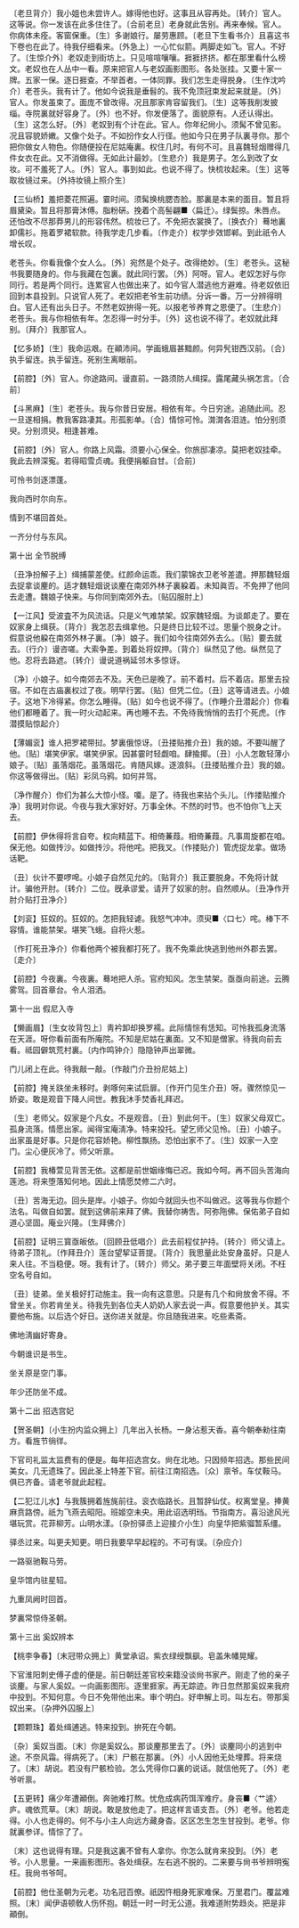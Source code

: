 <!-- { "loadSidebar": true } -->
〔老旦背介〕我小姐也未尝许人。嫁得他也好。这事且从容再处。〔转介〕官人。这等说。你一发该在此多住住了。〔合前老旦〕老身就此吿别。再来奉候。官人。你病体未痊。客窗保重。〔生〕多谢娘行。屡劳惠顾。〔老旦下生看书介〕且喜这书下卷也在此了。待我仔细看来。〔外急上〕一心忙似箭。两脚走如飞。官人。不好了。〔生惊介外〕老奴走到街坊上。只见喧喧嚷嚷。捱捱挤挤。都在那里看什么榜文。老奴也在人丛中一看。原来把官人与老奴画影图形。各处张挂。又要十家一牌。五家一保。逐日捱查。不举首者。一体同罪。我们怎生走得脱身。〔生作沈吟介〕老苍头。我有计了。他如今说我是垂髫的。我不免顶冠束发起来就是。〔外〕官人。你发虽束了。面庞不曾改得。况且那家肯容留我们。〔生〕这等我削发披缁。寺院裏就好容身了。〔外〕也不好。你发便落了。面貌原有。人还认得出。〔生〕这怎么好。〔外〕老奴到有个计在此。官人。你年纪尙小。须髯不曾见影。况且容貌娇嫩。又像个处子。不如扮作女人行径。他如今只在男子队裏寻你。那个把你做女人物色。你随便投在尼姑庵裏。权住几时。有何不可。且喜魏轻烟赠得几件女衣在此。又不消做得。无如此计最妙。〔生悲介〕我是男子。怎么到改了女妆。可不羞死了人。〔外〕官人。事到如此。也说不得了。快梳妆起来。〔生〕这等取妆镜过来。〔外持妆镜上照介生〕 

【三仙桥】羞把菱花照遍。霎时间。须髯换桃腮杏脸。那裏是本来的面目。暂且将眉黛染。暂且将那膏沐傅。脂粉硏。挽着个高髻翩■〈扁迁〉。绿鬓掠。朱唇点。还怕改不尽那莽男儿的形容伟然。梳妆已了。不免把衣裳换了。〔换衣介〕蓦地裏卸儒衫。拖着罗裙软款。待我学走几步看。〔作走介〕权学步效邯郸。到此祇令人增长叹。

老苍头。你看我像个女人么。〔外〕宛然是个处子。改得绝妙。〔生〕老苍头。这秘书我要随身的。你与我藏在包裏。就此同行罢。〔外〕阿呀。官人。老奴怎好与你同行。若是两个同行。连累官人也做出来了。如今官人潜逃他方避难。待老奴依旧回到本县投到。只说官人死了。老奴把老爷生前功绩。分诉一番。万一分辨得明白。官人还有出头日子。不然老奴拚得一死。以报老爷养育之恩便了。〔生悲介〕老苍头。我与你相依有年。怎忍得一时分手。〔外〕这也说不得了。老奴就此拜别。〔拜介〕我那官人。 

【忆多娇】〔生〕我命运艰。在顚沛间。学画蛾眉甚黯颜。何异髠钳西汉前。〔合〕执手留连。执手留连。死别生离眼前。

【前腔】〔外〕官人。你途路间。谩直前。一路须防人缉探。露尾藏头祸怎言。〔合前〕 

【斗黑麻】〔生〕老苍头。我与你昔日安居。相依有年。今日穷途。追随此间。忍一旦遂相捐。教我客路凄其。形孤影单。〔合〕情悰可怜。潸潸各泪涟。怕分别须臾。分别须臾。相逢甚难。

【前腔】〔外〕官人。你路上风霜。须要小心保全。你旅邸凄凉。莫把老奴挂牵。我此去辨深寃。若得昭雪贞魂。我便捐躯自甘。〔合前〕 

可怜书剑逐漂蓬。

我向西时尔向东。

情到不堪回首处。

一齐分付与东风。 

第十出
全节脱缚

〔丑净扮解子上〕缉捕蒙差使。红颜命运乖。我们蒙锦衣卫老爷差遣。押那魏轻烟去捉拿谈麈的。适才魏轻烟说谈麈在南郊外林子裏躱着。未知眞否。不免押了他同去走遭。魏娘子快来。与你同到南郊外去。〔贴囚服肘上〕 

【一江风】受波査不为风流话。只是义气难禁架。奴家魏轻烟。为谈郞走了。要在奴家身上缉获。〔背介〕我怎忍去缉拿他。只是终日比较不过。思量个脱身之计。假意说他躱在南郊外林子裏。〔净〕娘子。我们如今往南郊外去么。〔贴〕要去就去。〔行介〕谩咨嗟。大索争差。到着处将奴押。〔背介〕纵然见了他。纵然见了他。忍将去路遮。〔转介〕谩说道祸延邻木多惊讶。

〔净〕小娘子。如今南郊去不及。天色已是晚了。前不着村。后不着店。那里去投宿。不如在古庙裏权过了夜。明早行罢。〔贴〕但凭二位。〔丑〕这等请进去。小娘子。这地下冷得紧。你怎么睡得。〔贴〕如今也说不得了。〔作睡介丑潜起介〕你看他们都睡着了。我一时火动起来。再也睡不去。不免待我悄悄的去打个死虎。〔作潜摸贴惊起介〕 

【薄媚衮】谁人把罗裙带挝。梦裏俄惊讶。〔丑搂贴推介丑〕我的娘。不要叫醒了他。〔贴〕堪笑伊家。堪笑伊家。因甚霎时轻觑咱。肆揄揶。〔丑〕小人怎敢轻薄小娘子。〔贴〕虽落烟花。虽落烟花。肯随风嫁。逐浪斜。〔丑搂贴推介丑〕我的娘。你这等做得出。〔贴〕彩凤乌鸦。如何并驾。

〔净作醒介〕你们为甚么大惊小怪。嗄。是了。待我也来拈个头儿。〔作搂贴推介净〕我明对你说。今夜与我大家好好。万事全休。不然的时节。也不怕你飞上天去。 

【前腔】伊休得将言自夸。权向精蓝下。相倚蒹葭。相倚蒹葭。凡事周旋都在咱。保无他。如做抟沙。如做抟沙。将他咤。把我叉。〔作搂贴介〕管虎捉龙拿。做场话靶。

〔丑〕伙计不要啰唣。小娘子自然见允的。〔贴背介〕我正要脱身。不免将计就计。骗他开肘。〔转介〕二位。旣承谬爱。请开了奴家的肘。自然顺从。〔丑净作开肘介贴打丑净介〕 

【刘衮】狂奴的。狂奴的。怎把我轻谑。我怒气冲冲。须臾■〈口七〉咤。棒下不容情。谁能禁架。堪笑飞蛾。自将火惹。

〔作打死丑净介〕你看他两个被我都打死了。我不免乘此快逃到他州外郡去罢。〔走介〕 

【前腔】今夜裏。今夜裏。蓦地把人杀。官府知风。怎生禁架。亟亟向前途。云腾雾驾。回首章台。令人泪洒。 

第十一出
假尼入寺

【懒画眉】〔生女妆背包上〕靑衿卸却换罗襦。此际情悰有恁知。可怜我孤身流落在天涯。呀你看前面有所庵院。不知是尼姑在裏面。又不知是僧家。待我向前去看。祗园僻筑荒村裏。〔内作鸣钟介〕隐隐钟声出翠微。

门儿闭上在此。待我敲一敲。〔作敲门介丑扮尼姑上〕 

【前腔】掩关趺坐未移时。剥啄何来试启扉。〔作开门见生介丑〕呀。骤然惊见一娇姿。敢是观音下降人间世。教我沐手焚香礼拜迟。

〔生〕老师父。奴家是个凡女。不是观音。〔丑〕到此何干。〔生〕奴家父母双亡。孤身流落。情愿出家。闻得宝庵淸净。特来投托。望乞师父见怜。〔丑〕小娘子。出家虽是好事。只是你花容娇艳。柳性飘扬。恐怕出家不了。〔生〕奴家一入空门。尘心便灰冷了。师父听禀。 

【前腔】我椿萱见背苦无依。这都是前世姻缘悔已迟。我如今呵。再不回头苦海向莲池。将来堕落知何地。因此上情愿焚修二六时。

〔丑〕苦海无边。回头是岸。小娘子。你如今就回头也不叫做迟。这等我与你题个法名。叫做自如罢。就到这佛前来拜了佛。我替你祷吿。阿弥陁佛。保佑弟子自如道心坚固。庵业兴隆。〔生拜佛介〕 

【前腔】证明三寳亟皈依。〔回顾丑低唱介〕此去前程仗护持。〔转介〕师父请上。待弟子顶礼。〔作拜丑介〕莲台望挈证菩提。〔背介〕我思量此处安身虽好。只是人来人往。不当稳便。呀。我有计了。〔转介〕师父。弟子要三年面壁将关闭。不枉空名号自如。

〔丑〕徒弟。坐关极好打动施主。我一向有这意思。只是有几个和尙放舍不得。不曾坐关。你若肯坐关。待我先到各位夫人奶奶人家去说一声。假意要他护关。其实要他布施。以后选个好日。送你进关就是。你且随我进来。吃些素斋。 

佛地淸幽好寄身。

今朝谁识是书生。

坐关原是空门事。

年少还防坐不成。 

第十二出
招选宫妃

【贺圣朝】〔小生扮内监众拥上〕几年出入长杨。一身沾惹天香。喜今朝奉勑往南方。看旌节徜徉。

下官司礼监太监费有的便是。每年招选宫女。尙在北地。只因频年招选。那些民间美女。几无遗珠了。因此圣上特差下官。前往江南招选。〔众〕禀爷。车仗鞍马。俱已齐备。请老爷就此起程。 

【二犯江儿水】与我簇拥着旌旄前往。衮衣临路长。且暂辞仙仗。权离堂皇。捧黄麻贲路傍。祇为飞燕去昭阳。班姬空未央。用此诏选明珰。节指南方。喜沿途风光堪玩赏。花菲柳芳。山明水漾。〔杂扮驿丞上迎接介小生〕向皇华把紫骝暂系缰。

驿丞过来。叫更夫知更。明日我要早早起程的。不可有误。〔杂应介〕 

一路驱驰鞍马劳。

皇华馆内驻星轺。

九重凤阙时回首。

梦裏常惊侍圣朝。 

第十三出
奚奴辨本

【桃李争春】〔末冠带众拥上〕黄堂承诏。紫衣绿绶飘飖。皂盖朱幡晃耀。

下官淮阳刺史傅子虚的便是。前日朝廷差官校来籍没谈尙书家产。刚走了他的亲子谈麈。与家人奚奴。一向画影图形。逐里捱家。再无踪迹。昨日忽然那奚奴来我府中投到。不知何意。今日不免带他出来。审个明白。好申解上司。叫左右。带那奚奴出来。〔杂押外囚服上〕 

【颗颗珠】着处缉逋逃。特来投到。拚死在今朝。

〔杂〕奚奴当面。〔末〕你是奚奴么。那谈麈那里去了。〔外〕谈麈同小的逃到中途。不奈风霜。得病死了。〔末〕尸骸在那裏。〔外〕小人因他无处埋葬。将来烧了。〔末〕胡说。若没有尸骸检验。怎么凭得你口裏的说话。就信他死了。〔外〕老爷听禀。 

【五更转】痛少年遭顚倒。奔驰难打熬。忧危成病药饵浑难疗。身丧■〈艹遽〉庐。魂依荒草。〔末〕胡说。敢是放他走了。把这样言语支吾。〔外〕老爷。他若走得。小人也走得的。何不与小主人向远方藏身杳。区区怎生怎生甘投到。老爷。你就裏参详。情悰了了。

〔末〕这也说得有理。只是我这裏不曾有人拿你。你怎么就肯来投到。〔外〕老爷。小人思量。一来画影图形。各处缉获。左右逃不脱的。二来要与尙书爷辨明寃枉。我尙书爷呵。 

【前腔】他仕圣朝为元老。功名冠百僚。祇因忤相身死家难保。万里君门。覆盆难照。〔末〕闻伊语顿敎人伤怀抱。朝廷一时一时无公道。我难道附势趋炎。把是非顚倒。

